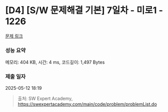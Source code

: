 # [D4] [S/W 문제해결 기본] 7일차 - 미로1 - 1226 

[문제 링크](https://swexpertacademy.com/main/code/problem/problemDetail.do?contestProbId=AV14vXUqAGMCFAYD) 

### 성능 요약

메모리: 404 KB, 시간: 4 ms, 코드길이: 1,497 Bytes

### 제출 일자

2025-05-12 18:19



> 출처: SW Expert Academy, https://swexpertacademy.com/main/code/problem/problemList.do